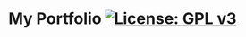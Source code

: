 # My Portfolio [![License: GPL v3](https://img.shields.io/badge/License-GPLv3-blue.svg)](https://www.gnu.org/licenses/gpl-3.0)
